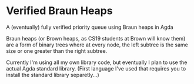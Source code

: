 Verified Braun Heaps
====================

A (eventually) fully verified priority queue using Braun heaps in Agda

Braun heaps (or Brown heaps, as CS19 students at Brown will know them) are a form of binary trees where at every node, the left subtree is the same size or one greater than the right subtree.

Currently I'm using all my own library code, but eventually I plan to use the actual Agda standard library. (First language I've used that requires you to install the standard library separetly...)
